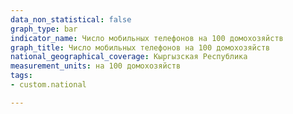 ```yaml
---
data_non_statistical: false
graph_type: bar
indicator_name: Число мобильных телефонов на 100 домохозяйств
graph_title: Число мобильных телефонов на 100 домохозяйств
national_geographical_coverage: Кыргызская Республика
measurement_units: на 100 домохозяйств
tags:
- custom.national

---
```


